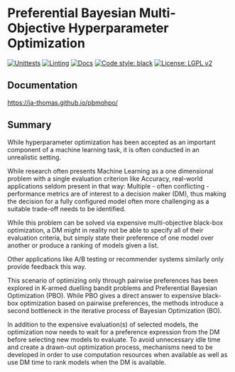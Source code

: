 # Preferential Bayesian Multi-Objective Hyperparameter Optimization
[![Unittests](https://github.com/ja-thomas/pbmohpo/actions/workflows/unittests.yml/badge.svg?branch=main)](https://github.com/ja-thomas/pbmohpo/actions/workflows/unittests.yml)
[![Linting](https://github.com/ja-thomas/pbmohpo/actions/workflows/black.yml/badge.svg?branch=main)](https://github.com/ja-thomas/pbmohpo/actions/workflows/black.yml)
[![Docs](https://github.com/ja-thomas/pbmohpo/actions/workflows/docs.yml/badge.svg?branch=main)](https://github.com/ja-thomas/pbmohpo/actions/workflows/docs.yml)
[![Code style: black](https://img.shields.io/badge/code%20style-black-000000.svg)](https://github.com/psf/black)
[![License: LGPL v2](https://img.shields.io/badge/License-LGPL_v2-blue.svg)](https://github.com/ja-thomas/pbmohpo/blob/main/LICENSE)

## Documentation

https://ja-thomas.github.io/pbmohpo/

## Summary

While hyperparameter optimization has been accepted as an important component of a machine learning task, it is often conducted in an unrealistic setting.

While research often presents Machine Learning as a one dimensional problem with a single evaluation criterion like Accuracy, real-world applications seldom present in that way:
Multiple - often conflicting - performance metrics are of interest to a decision maker (DM), thus making the decision for a fully configured model often more challenging as a suitable trade-off needs to be identified.

While this problem can be solved via expensive multi-objective black-box optimization, a DM might in reality not be able to specify all of their evaluation criteria, but simply state their preference of one model over another or produce a ranking of models given a list.

Other applications like A/B testing or recommender systems similarly only provide feedback this way.

This scenario of optimizing only through pairwise preferences has been explored in K-armed duelling bandit problems and Preferential Bayesian Optimization (PBO).
While PBO gives a direct answer to expensive black-box optimization based on pairwise preferences, the methods introduce a second bottleneck in the iterative process of Bayesian Optimization (BO).

In addition to the expensive evaluation(s) of selected models, the optimization now needs to wait for a preference expression from the DM before selecting new models to evaluate.
To avoid unnecessary idle time and create a drawn-out optimization process, mechanisms need to be developed in order to use computation resources when available as well as use DM time to rank models when the DM is available.

